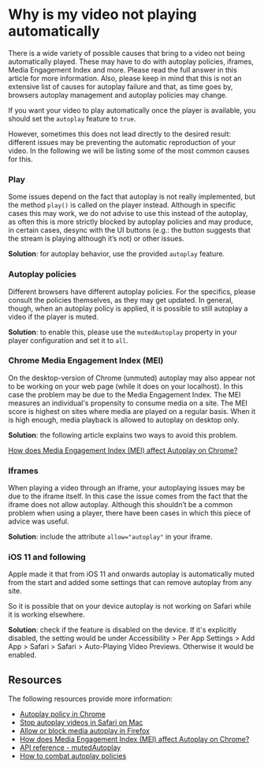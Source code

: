 # Why is my video not playing automatically

There is a wide variety of possible causes that bring to a video not being automatically played. These may have to do with autoplay policies, iframes, Media Engagement Index and more. Please read the full answer in this article for more information. Also, please keep in mind that this is not an extensive list of causes for autoplay failure and that, as time goes by, browsers autoplay management and autoplay policies may change.

If you want your video to play automatically once the player is available, you should set the `autoplay` feature to `true`.

However, sometimes this does not lead directly to the desired result: different issues may be preventing the automatic reproduction of your video. In the following we will be listing some of the most common causes for this.

### Play

Some issues depend on the fact that autoplay is not really implemented, but the method `play()` is called on the player instead. Although in specific cases this may work, we do not advise to use this instead of the autoplay, as often this is more strictly blocked by autoplay policies and may produce, in certain cases, desync with the UI buttons (e.g.: the button suggests that the stream is playing although it’s not) or other issues.

**Solution**: for autoplay behavior, use the provided `autoplay` feature.

### Autoplay policies

Different browsers have different autoplay policies. For the specifics, please consult the policies themselves, as they may get updated. In general, though, when an autoplay policy is applied, it is possible to still autoplay a video if the player is muted.

**Solution**: to enable this, please use the `mutedAutoplay` property in your player configuration and set it to `all`.

### Chrome Media Engagement Index (MEI)

On the desktop-version of Chrome (unmuted) autoplay may also appear not to be working on your web page (while it does on your localhost). In this case the problem may be due to the Media Engagement Index. The MEI measures an individual's propensity to consume media on a site. The MEI score is highest on sites where media are played on a regular basis. When it is high enough, media playback is allowed to autoplay on desktop only.

**Solution**: the following article explains two ways to avoid this problem.

[How does Media Engagement Index (MEI) affect Autoplay on Chrome?](17-how-does-mei-affect-autoplay-on-chrome.md)

### Iframes

When playing a video through an iframe, your autoplaying issues may be due to the iframe itself. In this case the issue comes from the fact that the iframe does not allow autoplay. Although this shouldn’t be a common problem when using a player, there have been cases in which this piece of advice was useful.

**Solution**: include the attribute `allow="autoplay"` in your iframe.

### iOS 11 and following

Apple made it that from iOS 11 and onwards autoplay is automatically muted from the start and added some settings that can remove autoplay from any site.

So it is possible that on your device autoplay is not working on Safari while it is working elsewhere.

**Solution**: check if the feature is disabled on the device. If it's explicitly disabled, the setting would be under Accessibility > Per App Settings > Add App > Safari > Safari > Auto-Playing Video Previews. Otherwise it would be enabled.

## Resources

The following resources provide more information:

- [Autoplay policy in Chrome](https://developer.chrome.com/blog/autoplay/)
- [Stop autoplay videos in Safari on Mac](https://support.apple.com/en-gb/guide/safari/ibrw29c6ecf8/mac)
- [Allow or block media autoplay in Firefox](https://support.mozilla.org/en-US/kb/block-autoplay)
- [How does Media Engagement Index (MEI) affect Autoplay on Chrome?](17-how-does-mei-affect-autoplay-on-chrome.md)
- [API reference - mutedAutoplay](pathname:///theoplayer/v9/api-reference/web/interfaces/PlayerConfiguration.html#mutedAutoplay)
- [How to combat autoplay policies](02-how-to-combat-autoplay-policies.md)
